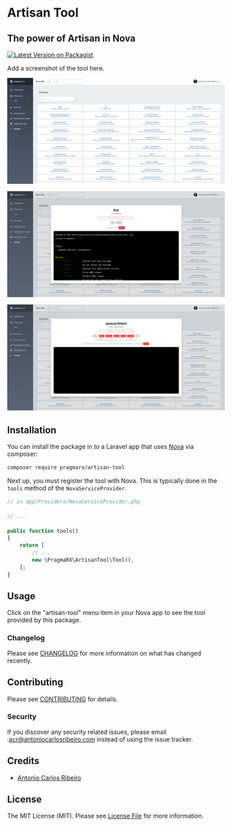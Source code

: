 
# Artisan Tool
## The power of Artisan in Nova

[![Latest Version on Packagist](https://img.shields.io/packagist/v/pragmarx/artisan-tool.svg?style=flat-square)](https://packagist.org/packages/pragmarx/artisan-tool)

Add a screenshot of the tool here.

![screenshot1](docs/img/screenshot-1.png)

![screenshot1](docs/img/screenshot-2.png)

![screenshot1](docs/img/screenshot-3.png)

## Installation

You can install the package in to a Laravel app that uses [Nova](https://nova.laravel.com) via composer:

```bash
composer require pragmarx/artisan-tool
```

Next up, you must register the tool with Nova. This is typically done in the `tools` method of the `NovaServiceProvider`.

```php
// in app/Providers/NovaServiceProvider.php

// ...

public function tools()
{
    return [
        // ...
        new \PragmaRX\ArtisanTool\Tool(),
    ];
}
```

## Usage

Click on the "artisan-tool" menu item in your Nova app to see the tool provided by this package.

### Changelog

Please see [CHANGELOG](CHANGELOG.md) for more information on what has changed recently.

## Contributing

Please see [CONTRIBUTING](CONTRIBUTING.md) for details.

### Security

If you discover any security related issues, please email :acr@antoniocarlosribeiro.com instead of using the issue tracker.

## Credits

- [Antonio Carlos Ribeiro](https://github.com/antonioribeiro)

## License

The MIT License (MIT). Please see [License File](LICENSE.md) for more information.
